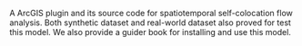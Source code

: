 A ArcGIS plugin and its source code for spatiotemporal self-colocation flow analysis. Both synthetic dataset and real-world dataset also proved for test this model. We also provide a guider book for installing and use this model.


